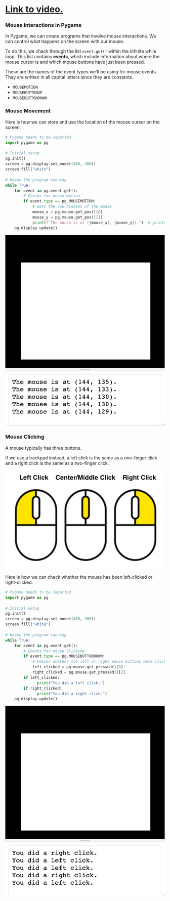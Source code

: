 # [Link to video.](https://www.youtube.com/watch?v=Oh92ff1oQ4w&list=PLVD25niNi0BnsKwMvXId8jFMXxC1wUbko)

### Mouse Interactions in Pygame

In Pygame, we can create programs that involve mouse interactions. We can control what happens on the screen with our mouse.

To do this, we check through the list `event.get()` within the infinite while loop. This list contains **events**, which include information about where the mouse cursor is and which mouse buttons have just been pressed.

These are the names of the event types we'll be using for mouse events. They are written in all capital letters since they are constants.

* `MOUSEMOTION`
* `MOUSEBUTTONUP`
* `MOUSEBUTTONDOWN`

### Mouse Movement

Here is how we can store and use the location of the mouse cursor on the screen:

```python
# Pygame needs to be imported
import pygame as pg

# Initial setup
pg.init()
screen = pg.display.set_mode((400, 300))
screen.fill("white")

# Keeps the program running
while True:
    for event in pg.event.get():
        # Checks for mouse motion
        if event.type == pg.MOUSEMOTION:
            # Gets the coordinates of the mouse
            mouse_x = pg.mouse.get_pos()[0]
            mouse_y = pg.mouse.get_pos()[1]
            print(f"The mouse is at ({mouse_x}, {mouse_y}).")  # prints the mouse coordinates to the screen when the mouse moves
    pg.display.update()
```

![](../Images/pygame_mouse_coordinates.png)

### Mouse Clicking

A mouse typically has three buttons.

If we use a trackpad instead, a left click is the same as a one-finger click and a right click is the same as a two-finger click.

![](../Images/mouse_buttons.png)

Here is how we can check whether the mouse has been left-clicked or right-clicked.

```python
# Pygame needs to be imported
import pygame as pg

# Initial setup
pg.init()
screen = pg.display.set_mode((400, 300))
screen.fill("white")

# Keeps the program running
while True:
    for event in pg.event.get():
        # Checks for mouse clicking
        if event.type == pg.MOUSEBUTTONDOWN:
            # Checks whether the left or right mouse buttons were clicked
            left_clicked = pg.mouse.get_pressed()[0]
            right_clicked = pg.mouse.get_pressed()[2]
        if left_clicked:
              print("You did a left click.")
        if right_clicked:
              print("You did a right click.")
    pg.display.update()
```

![](../Images/pygame_mouse_clicks.png)
